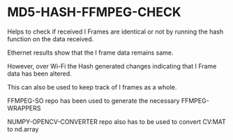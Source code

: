 # MD5-HASH-FFMPEG-CHECK
Helps to check if received I Frames are identical or not by running the hash function on the data received.

Ethernet results show that the I frame data remains same.

However, over Wi-Fi the Hash generated changes indicating that I Frame data has been altered. 

This can also be used to keep track of I frames as a whole.

FFMPEG-SO repo has been used to generate the necessary FFMPEG- WRAPPERS

NUMPY-OPENCV-CONVERTER repo also has to be used to convert CV:MAT to nd.array
